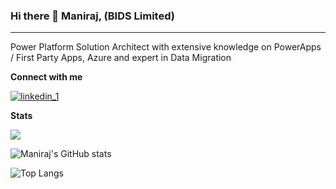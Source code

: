 ### Hi there 👋 Maniraj, (BIDS Limited)
------------------------------------------------------------------------------------------
Power Platform Solution Architect with extensive knowledge on PowerApps / First Party Apps, Azure and expert in Data Migration

**Connect with me**

[![linkedin_1](https://user-images.githubusercontent.com/125174051/221963049-9fa8c68c-8fe0-41fe-a7dd-3ad738ea63ff.png)](https://linkedin.com/in/kvmaniraj)





**Stats**

![](https://komarev.com/ghpvc/?username=bidsl&style=flat-square)

![Maniraj's GitHub stats](https://github-readme-stats.vercel.app/api?username=BIDSL&count_private=true&theme=swift&show_icons=true) 

![Top Langs](https://github-readme-stats.vercel.app/api/top-langs/?username=BIDSL&hide_progress=true&theme=swift&show_icons=true) 
